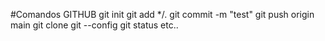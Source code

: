 #Comandos GITHUB
git init
git add */.
git commit -m "test"
git push origin main
git clone
git --config
git status
etc..
